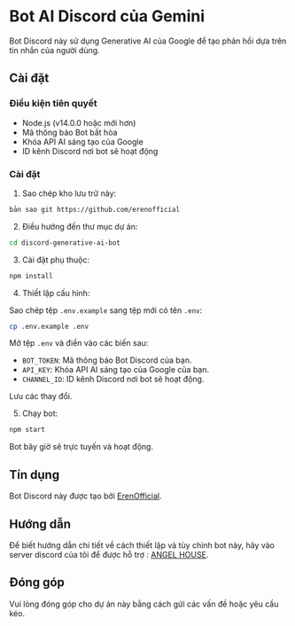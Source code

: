 # Bot AI Discord của Gemini

Bot Discord này sử dụng Generative AI của Google để tạo phản hồi dựa trên tin nhắn của người dùng.

## Cài đặt

### Điều kiện tiên quyết

- Node.js (v14.0.0 hoặc mới hơn)
- Mã thông báo Bot bất hòa
- Khóa API AI sáng tạo của Google
- ID kênh Discord nơi bot sẽ hoạt động

### Cài đặt

1. Sao chép kho lưu trữ này:

 ``` bash
 bản sao git https://github.com/erenofficial
 ```

2. Điều hướng đến thư mục dự án:

 ``` bash
 cd discord-generative-ai-bot
 ```

3. Cài đặt phụ thuộc:

 ``` bash
 npm install
 ```

4. Thiết lập cấu hình:

 Sao chép tệp `.env.example` sang tệp mới có tên `.env`:

 ``` bash
 cp .env.example .env
 ```

 Mở tệp `.env` và điền vào các biến sau:

 - `BOT_TOKEN`: Mã thông báo Bot Discord của bạn.
 - `API_KEY`: Khóa API AI sáng tạo của Google của bạn.
 - `CHANNEL_ID`: ID kênh Discord nơi bot sẽ hoạt động.

 Lưu các thay đổi.

5. Chạy bot:

 ``` bash
 npm start
 ```

 Bot bây giờ sẽ trực tuyến và hoạt động.

## Tín dụng

Bot Discord này được tạo bởi [ErenOfficial](https://github.com/erenofficial).

## Hướng dẫn

Để biết hướng dẫn chi tiết về cách thiết lập và tùy chỉnh bot này, hãy vào server discord của tôi để được hỗ trợ : [ANGEL HOUSE](https://discord.gg/W8ZGDDZP).

## Đóng góp

Vui lòng đóng góp cho dự án này bằng cách gửi các vấn đề hoặc yêu cầu kéo.

```